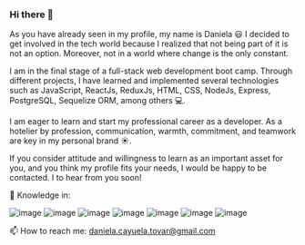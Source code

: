 ### Hi there 👋

As you have already seen in my profile, my name is Daniela :smiley: I decided to get involved in the tech world because I realized that not being part of it is not an option. Moreover, not in a world where change is the only constant.

I am in the final stage of a full-stack web development boot camp. Through different projects, I have learned and implemented several technologies such as JavaScript, ReactJs, ReduxJs, HTML, CSS, NodeJs, Express, PostgreSQL, Sequelize ORM, among others :computer:.

I am eager to learn and start my professional career as a developer. As a hotelier by profession, communication, warmth, commitment, and teamwork are key in my personal brand :sunny:.

If you consider attitude and willingness to learn as an important asset for you, and you think my profile fits your needs, I would be happy to be contacted. I to hear from you soon!

🌱 Knowledge in:

![image](https://user-images.githubusercontent.com/75386133/118582414-e7450f80-b758-11eb-9b08-5509f392ca82.png)
![image](https://user-images.githubusercontent.com/75386133/118582992-ecef2500-b759-11eb-8335-f05ad2e84bd0.png)
![image](https://user-images.githubusercontent.com/75386133/118583020-f6788d00-b759-11eb-9abe-6da84119892e.png)
![image](https://user-images.githubusercontent.com/75386133/118583034-fb3d4100-b759-11eb-95d5-1893b807eb96.png)
![image](https://user-images.githubusercontent.com/75386133/118583047-009a8b80-b75a-11eb-84b0-7c87acfd8eb2.png)
![image](https://user-images.githubusercontent.com/75386133/118583062-07c19980-b75a-11eb-94e7-29972a814723.png)
![image](https://user-images.githubusercontent.com/75386133/118583077-0f813e00-b75a-11eb-829e-f890a7937198.png)

📫 How to reach me: daniela.cayuela.tovar@gmail.com


